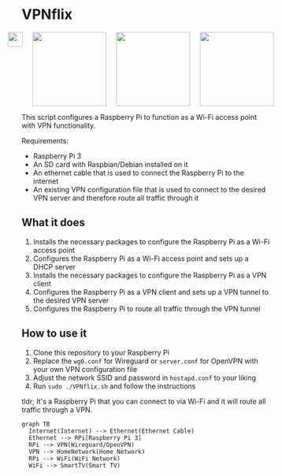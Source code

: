 # VPNflix
<div style="display: flex; justify-content: center;">
    <img src="https://www.raspberrypi.org/app/uploads/2018/03/RPi-Logo-Reg-SCREEN.png" style="margin-right: 20px;" width="30" />
    <img src="https://upload.wikimedia.org/wikipedia/commons/thumb/0/08/Netflix_2015_logo.svg/1280px-Netflix_2015_logo.svg.png" style="margin-right: 20px;" width="150" />
    <img src="https://www.wireguard.com/img/wireguard.svg" style="margin-right: 20px;" width="150" />
    <img src="https://upload.wikimedia.org/wikipedia/commons/f/f5/OpenVPN_logo.svg" style="margin-right: 20px;" width="150" />
</div>

This script configures a Raspberry Pi to function as a Wi-Fi access point with VPN functionality.

Requirements:
* Raspberry Pi 3
* An SD card with Raspbian/Debian installed on it
* An ethernet cable that is used to connect the Raspberry Pi to the internet
* An existing VPN configuration file that is used to connect to the desired VPN server and therefore route all traffic through it

## What it does

1. Installs the necessary packages to configure the Raspberry Pi as a Wi-Fi access point
2. Configures the Raspberry Pi as a Wi-Fi access point and sets up a DHCP server
3. Installs the necessary packages to configure the Raspberry Pi as a VPN client
4. Configures the Raspberry Pi as a VPN client and sets up a VPN tunnel to the desired VPN server
5. Configures the Raspberry Pi to route all traffic through the VPN tunnel

## How to use it
1. Clone this repository to your Raspberry Pi
2. Replace the `wg0.conf` for Wireguard or `server.conf` for OpenVPN with your own VPN configuration file
3. Adjust the network SSID and password in `hostapd.conf` to your liking
4. Run `sudo ./VPNflix.sh` and follow the instructions

tldr; It's a Raspberry Pi that you can connect to via Wi-Fi and it will route all traffic through a VPN.

```mermaid
graph TB
  Internet(Internet) --> Ethernet(Ethernet Cable)
  Ethernet --> RPi[Raspberry Pi 3]
  RPi --> VPN(Wireguard/OpenVPN)
  VPN --> HomeNetwork(Home Network)
  RPi --> WiFi(WiFi Network)
  WiFi --> SmartTV(Smart TV)
```
